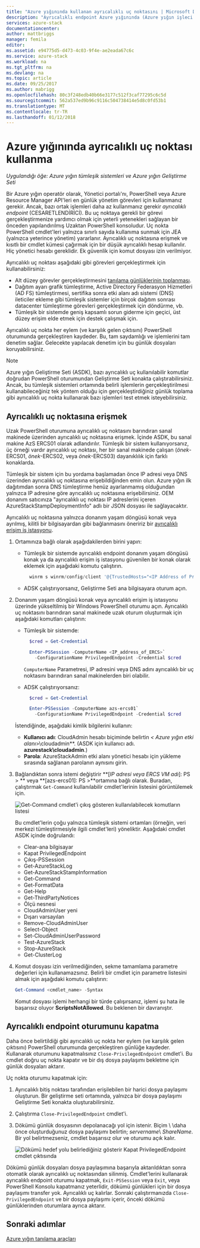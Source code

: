 ```yaml
---
title: "Azure yığınında kullanan ayrıcalıklı uç noktasını | Microsoft Docs"
description: "Ayrıcalıklı endpoint Azure yığınında (Azure yığın işleci için) kullanmayı gösterir."
services: azure-stack
documentationcenter: 
author: mattbriggs
manager: femila
editor: 
ms.assetid: e94775d5-d473-4c03-9f4e-ae2eada67c6c
ms.service: azure-stack
ms.workload: na
ms.tgt_pltfrm: na
ms.devlang: na
ms.topic: article
ms.date: 09/25/2017
ms.author: mabrigg
ms.openlocfilehash: 80c3f248edb40b66e3177c512f3caf77295c6c5d
ms.sourcegitcommit: 562a537ed9b96c9116c504738414e5d8c0fd53b1
ms.translationtype: MT
ms.contentlocale: tr-TR
ms.lasthandoff: 01/12/2018
---
```

# <a name="using-the-privileged-endpoint-in-azure-stack"></a>Azure yığınında ayrıcalıklı uç noktası kullanma

*Uygulandığı öğe: Azure yığın tümleşik sistemleri ve Azure yığın Geliştirme Seti*

Bir Azure yığın operatör olarak, Yönetici portalı'nı, PowerShell veya Azure Resource Manager API'leri en günlük yönetim görevleri için kullanmanız gerekir. Ancak, bazı ortak işlemleri daha az kullanmanız gerekir *ayrıcalıklı endpoint* (CESARETLENDİRİCİ). Bu uç noktaya gerekli bir görevi gerçekleştirmenize yardımcı olmak için yeterli yetenekleri sağlayan bir önceden yapılandırılmış Uzaktan PowerShell konsoludur. Uç nokta PowerShell cmdlet'leri yalnızca sınırlı sayıda kullanıma sunmak için JEA (yalnızca yeterince yönetim) yararlanır. Ayrıcalıklı uç noktasına erişmek ve kısıtlı bir cmdlet kümesi çağırmak için bir düşük ayrıcalıklı hesap kullanılır. Hiç yönetici hesabı gereklidir. Ek güvenlik için komut dosyası izin verilmiyor.

Ayrıcalıklı uç noktası aşağıdaki gibi görevleri gerçekleştirmek için kullanabilirsiniz:

- Alt düzey görevler gerçekleştirmesini [tanılama günlüklerinin toplanması](https://docs.microsoft.com/azure/azure-stack/azure-stack-diagnostics#log-collection-tool).
- Dağıtım ayarı grafik tümleştirme, Active Directory Federasyon Hizmetleri (AD FS) tümleştirmesi, sertifika sonra etki alanı adı sistemi (DNS) ileticiler ekleme gibi tümleşik sistemler için birçok dağıtım sonrası datacenter tümleştirme görevleri gerçekleştirmek için döndürme, vb.
- Tümleşik bir sistemde geniş kapsamlı sorun giderme için geçici, üst düzey erişim elde etmek için destek çalışmak için. 

Ayrıcalıklı uç nokta her eylem (ve karşılık gelen çıktısını) PowerShell oturumunda gerçekleştiren kaydeder. Bu, tam saydamlığı ve işlemlerini tam denetim sağlar. Gelecekte yapılacak denetim için bu günlük dosyaları koruyabilirsiniz.

> [!NOTE]
> Azure yığın Geliştirme Seti (ASDK), bazı ayrıcalıklı uç kullanılabilir komutlar doğrudan PowerShell oturumundan Geliştirme Seti konakta çalıştırabilirsiniz. Ancak, bu tümleşik sistemleri ortamında belirli işlemlerin gerçekleştirilmesi kullanabileceğiniz tek yöntem olduğu için gerçekleştirdiğiniz günlük toplama gibi ayrıcalıklı uç nokta kullanarak bazı işlemleri test etmek isteyebilirsiniz.

## <a name="access-the-privileged-endpoint"></a>Ayrıcalıklı uç noktasına erişmek

Uzak PowerShell oturumuna ayrıcalıklı uç noktasını barındıran sanal makinede üzerinden ayrıcalıklı uç noktasına erişmek. İçinde ASDK, bu sanal makine AzS ERCS01 olarak adlandırılır. Tümleşik bir sistem kullanıyorsanız, üç örneği vardır ayrıcalıklı uç noktası, her bir sanal makinede çalışan (*önek*-ERCS01, *önek*-ERCS02, veya *önek*-ERCS03) dayanıklılık için farklı konaklarda. 

Tümleşik bir sistem için bu yordama başlamadan önce IP adresi veya DNS üzerinden ayrıcalıklı uç noktasına erişebildiğinden emin olun. Azure yığın ilk dağıtımdan sonra DNS tümleştirme henüz ayarlanmamış olduğundan yalnızca IP adresine göre ayrıcalıklı uç noktasına erişebilirsiniz. OEM donanım satıcınıza "ayrıcalıklı uç noktası IP adreslerini içeren AzureStackStampDeploymentInfo" adlı bir JSON dosyası ile sağlayacaktır.

Ayrıcalıklı uç noktasına yalnızca donanım yaşam döngüsü konak veya ayrılmış, kilitli bir bilgisayardan gibi bağlanmasını öneririz bir [ayrıcalıklı erişim iş istasyonu](https://docs.microsoft.com/windows-server/identity/securing-privileged-access/privileged-access-workstations).

1. Ortamınıza bağlı olarak aşağıdakilerden birini yapın:

    - Tümleşik bir sistemde ayrıcalıklı endpoint donanım yaşam döngüsü konak ya da ayrıcalıklı erişim iş istasyonu güvenilen bir konak olarak eklemek için aşağıdaki komutu çalıştırın.

      ````PowerShell
        winrm s winrm/config/client '@{TrustedHosts="<IP Address of Privileged Endpoint>"}'
      ````
    - ADSK çalıştırıyorsanız, Geliştirme Seti ana bilgisayara oturum açın.

2. Donanım yaşam döngüsü konak veya ayrıcalıklı erişim iş istasyonu üzerinde yükseltilmiş bir Windows PowerShell oturumu açın. Ayrıcalıklı uç noktasını barındıran sanal makinede uzak oturum oluşturmak için aşağıdaki komutları çalıştırın:
 
    - Tümleşik bir sistemde:
      ````PowerShell
        $cred = Get-Credential

        Enter-PSSession -ComputerName <IP_address_of_ERCS>`
          -ConfigurationName PrivilegedEndpoint -Credential $cred
      ````
      `ComputerName` Parametresi, IP adresini veya DNS adını ayrıcalıklı bir uç noktasını barındıran sanal makinelerden biri olabilir. 
    - ADSK çalıştırıyorsanız:
     
      ````PowerShell
        $cred = Get-Credential

        Enter-PSSession -ComputerName azs-ercs01`
          -ConfigurationName PrivilegedEndpoint -Credential $cred
      ```` 
   İstendiğinde, aşağıdaki kimlik bilgilerini kullanın:

      - **Kullanıcı adı**: CloudAdmin hesabı biçiminde belirtin  **&lt;* Azure yığın etki alanı*&gt;\cloudadmin**. (ASDK için kullanıcı adı. **azurestack\cloudadmin**.)
      - **Parola**: AzureStackAdmin etki alanı yönetici hesabı için yükleme sırasında sağlanan parolanın aynısını girin.
    
3.  Bağlandıktan sonra istemi değiştirir  **[*IP adresi veya ERCS VM adı*]: PS > ** veya **[azs-ercs01]: PS >**ortamına bağlı olarak. Buradan, çalıştırmak `Get-Command` kullanılabilir cmdlet'lerinin listesini görüntülemek için.

    ![Get-Command cmdlet'i çıkış gösteren kullanılabilecek komutların listesi](media/azure-stack-privileged-endpoint/getcommandoutput.png)

    Bu cmdlet'lerin çoğu yalnızca tümleşik sistemi ortamları (örneğin, veri merkezi tümleştirmesiyle ilgili cmdlet'leri) yöneliktir. Aşağıdaki cmdlet ASDK içinde doğrulandı:

    - Clear-ana bilgisayar
    - Kapat PrivilegedEndpoint
    - Çıkış-PSSession
    - Get-AzureStackLog
    - Get-AzureStackStampInformation
    - Get-Command
    - Get-FormatData
    - Get-Help
    - Get-ThirdPartyNotices
    - Ölçü nesnesi
    - CloudAdminUser yeni
    - Dışarı varsayılan
    - Remove-CloudAdminUser
    - Select-Object
    - Set-CloudAdminUserPassword
    - Test-AzureStack
    - Stop-AzureStack
    - Get-ClusterLog

4.  Komut dosyası izin verilmediğinden, sekme tamamlama parametre değerleri için kullanamazsınız. Belirli bir cmdlet için parametre listesini almak için aşağıdaki komutu çalıştırın:

    ````PowerShell
    Get-Command <cmdlet_name> -Syntax
    ```` 
    Komut dosyası işlemi herhangi bir türde çalışırsanız, işlemi şu hata ile başarısız oluyor **ScriptsNotAllowed**. Bu beklenen bir davranıştır.

## <a name="close-the-privileged-endpoint-session"></a>Ayrıcalıklı endpoint oturumunu kapatma

 Daha önce belirtildiği gibi ayrıcalıklı uç nokta her eylem (ve karşılık gelen çıktısını) PowerShell oturumunda gerçekleştiren günlüğe kaydeder. Kullanarak oturumunu kapatmalısınız `Close-PrivilegedEndpoint` cmdlet'i. Bu cmdlet doğru uç nokta kapatır ve bir dış dosya paylaşımı bekletme için günlük dosyaları aktarır.

Uç nokta oturumu kapatmak için:

1. Ayrıcalıklı bitiş noktası tarafından erişilebilen bir harici dosya paylaşımı oluşturun. Bir geliştirme seti ortamında, yalnızca bir dosya paylaşımı Geliştirme Seti konakta oluşturabilirsiniz.
2. Çalıştırma `Close-PrivilegedEndpoint` cmdlet'i. 
3. Dökümü günlük dosyasının depolanacağı yol için istenir. Biçim &#92; &#92;daha önce oluşturduğunuz dosya paylaşımı belirtin; *servername*&#92; *ShareName*. Bir yol belirtmezseniz, cmdlet başarısız olur ve oturumu açık kalır. 

    ![Dökümü hedef yolu belirlediğiniz gösterir Kapat PrivilegedEndpoint cmdlet çıktısında](media/azure-stack-privileged-endpoint/closeendpoint.png)

Dökümü günlük dosyaları dosya paylaşımına başarıyla aktarıldıktan sonra otomatik olarak ayrıcalıklı uç noktasından silinmiş. Cmdlet'lerini kullanarak ayrıcalıklı endpoint oturumu kapatmak, `Exit-PSSession` veya `Exit`, veya PowerShell Konsolu kapatmanız yeterlidir, dökümü günlükleri için bir dosya paylaşımı transfer yok. Ayrıcalıklı uç kalırlar. Sonraki çalıştırmanızda `Close-PrivilegedEndpoint` ve bir dosya paylaşımı içerir, önceki dökümü günlüklerinden oturumlara ayrıca aktarır.

## <a name="next-steps"></a>Sonraki adımlar
[Azure yığın tanılama araçları](azure-stack-diagnostics.md)







